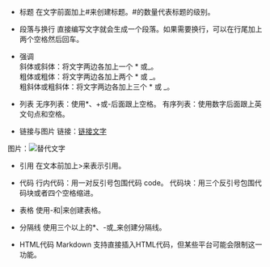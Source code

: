 - 标题
在文字前面加上#来创建标题。#的数量代表标题的级别。  

- 段落与换行
直接编写文字就会生成一个段落。如果需要换行，可以在行尾加上两个空格然后回车。  

- 强调  
斜体或斜体：将文字两边各加上一个 * 或_。  
粗体或粗体：将文字两边各加上两个 * 或 _。  
粗斜体或粗斜体：将文字两边各加上三个 * 或 _。  

- 列表
无序列表：使用*、+或-后面跟上空格。
有序列表：使用数字后面跟上英文句点和空格。

- 链接与图片
链接：[链接文字](URL "标题")

图片：![替代文字](图片链接 "标题")


- 引用
在文本前加上>来表示引用。

- 代码
行内代码：用一对反引号包围代码 code。
代码块：用三个反引号包围代码块或者四个空格缩进。

- 表格
使用-和|来创建表格。

- 分隔线
使用三个以上的*、-或_来创建分隔线。

- HTML代码
Markdown 支持直接插入HTML代码，但某些平台可能会限制这一功能。
